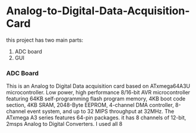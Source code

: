 # Analog-to-Digital-Data-Acquisition-Card
this project has two main parts:
1. ADC board
2. GUI
### ADC Board
This is an Analog to Digital Data acquisition card based on ATxmega64A3U microcontroller. Low power, high performance 8/16-bit AVR microcontroller featuring 64KB self-programming flash program memory, 4KB boot code section, 4KB SRAM, 2048-Byte EEPROM, 4-channel DMA controller, 8-channel event system, and up to 32 MIPS throughput at 32MHz. The ATxmega A3 series features 64-pin packages. it has 8 channels of 12-bit, 2msps Analog to Digital Converters. I used all 8 
